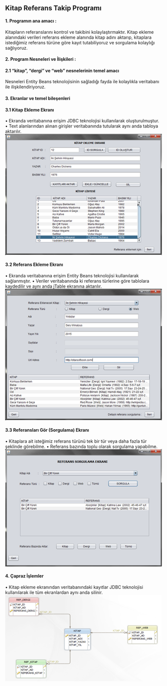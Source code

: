## Kitap Referans Takip Programı

#### 1. Programın ana amacı :
Kitapların referanslarını kontrol ve takibini kolaylaştırmaktır. Kitap ekleme alanındaki verileri referans ekleme alanında kitap adını aktarıp, kitaplara istediğimiz referans türüne göre kayıt tutabiliyoruz ve sorgulama kolaylığı sağlıyoruz.
#### 2. Program Nesneleri ve İlişkileri :
#### 2.1	“kitap”, “dergi” ve “web” nesnelerinin temel amacı
Nesneleri Entity Beans teknolojisinin sağladığı fayda ile kolaylıkla veritabanı ile ilişkilendiriyoruz.
#### 3. Ekranlar ve temel bileşenleri
#### 3.1	Kitap Ekleme Ekranı 
•	 Ekranda veritabanına erişim JDBC teknolojisi kullanılarak oluşturulmuştur.
•	Text alanlarından alınan girişler veritabanında tutularak aynı anda tabloya aktarılır.<br>
![1](https://github.com/ibrahimyyildirim/BookReferenceManagement/blob/master/img/1.png)<br>
#### 3.2	Referans Ekleme Ekranı
•	Ekranda veritabanına erişim Entity Beans teknolojisi kullanılarak sağlanmıştır.
•	Veriler veritabanında ki referans türlerine göre tablolara kaydedilir ve aynı anda jTable ekranına aktarılır.<br>
![2](https://github.com/ibrahimyyildirim/BookReferenceManagement/blob/master/img/2.png)<br>
#### 3.3	Referansları Gör (Sorgulama) Ekranı 
•	Kitaplara ait isteğimiz referans türünü tek bir tür veya daha fazla tür şeklinde görebilme.
•	Referans bazında toplu olarak sorgulama yapabilme.<br>
![3](https://github.com/ibrahimyyildirim/BookReferenceManagement/blob/master/img/3.png)<br>
#### 4. Çapraz İşlemler 
•	Kitap ekleme ekranından veritabanındaki kayıtlar JDBC teknolojisi kullanılarak ile tüm ekranlardan aynı anda silinir.<br>
![3](https://github.com/ibrahimyyildirim/BookReferenceManagement/blob/master/img/4.png)<br>
